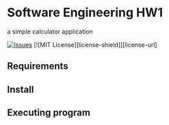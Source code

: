 # Software Engineering HW1
a simple calculator application

<!-- SHIELDS -->


[![Issues][issues-shield]][issues-url]
[![MIT License][license-shield]][license-url]

## Requirements

## Install

## Executing program


<!-- links -->
[issues-shield]:https://img.shields.io/badge//github/issues/wutever0017/SE_group28_hw1
[issues-url]:https://github.com/wutever0017/SE_group28_hw1/issues
